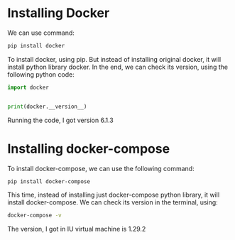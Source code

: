 # Installing Docker

We can use command:

```sh
pip install docker
```

To install docker, using pip. But instead of installing original docker, it will install python library docker. In the end, we can check its version, using the following python code:

```py
import docker


print(docker.__version__)
```

Running the code, I got version 6.1.3

# Installing docker-compose

To install docker-compose, we can use the following command:

```sh
pip install docker-compose
```

This time, instead of installing just docker-compose python library, it will install docker-compose. We can check its version in the terminal, using:

```sh
docker-compose -v
```

The version, I got in IU virtual machine is 1.29.2